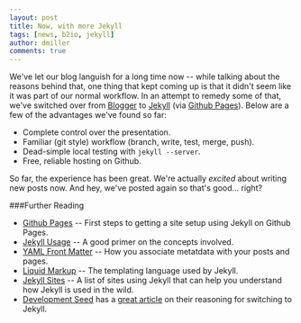 ```yaml
---
layout: post
title: Now, with more Jekyll
tags: [news, b2io, jekyll]
author: dmiller
comments: true
---
```


We've let our blog languish for a long time now -- while talking about the reasons behind that, one thing that kept coming up is that it didn't seem like it was part of our normal workflow. In an attempt to remedy some of that, we've switched over from [Blogger](http://blogger.com) to [Jekyll](https://github.com/mojombo/jekyll/wiki) (via [Github Pages](http://pages.github.com)).<!-- #REST#BEGIN --> Below are a few of the advantages we've found so far:

* Complete control over the presentation.
* Familiar (git style) workflow (branch, write, test, merge, push).
* Dead-simple local testing with <code>jekyll --server</code>.
* Free, reliable hosting on Github.

So far, the experience has been great. We're actually _excited_ about writing new posts now. And hey, we've posted again so that's good... right?

###Further Reading
* [Github Pages](http://pages.github.com/) -- First steps to getting a site setup using Jekyll on Github Pages.
* [Jekyll Usage](https://github.com/mojombo/jekyll/wiki/Usage) -- A good primer on the concepts involved.
* [YAML Front Matter](https://github.com/mojombo/jekyll/wiki/yaml-front-matter) -- How you associate metatdata with your posts and pages.
* [Liquid Markup](http://liquidmarkup.org/) -- The templating language used by Jekyll.
* [Jekyll Sites](https://github.com/mojombo/jekyll/wiki/Sites) -- A list of sites using Jekyll that can help you understand how Jekyll is used in the wild.
* [Development Seed](http://developmentseed.org) has a [great article](http://developmentseed.org/blog/2011/09/09/jekyll-github-pages/) on their reasoning for switching to Jekyll.

<!-- #REST#END -->